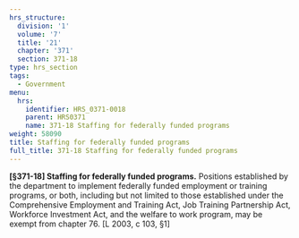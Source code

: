 ```yaml
---
hrs_structure:
  division: '1'
  volume: '7'
  title: '21'
  chapter: '371'
  section: 371-18
type: hrs_section
tags:
  - Government
menu:
  hrs:
    identifier: HRS_0371-0018
    parent: HRS0371
    name: 371-18 Staffing for federally funded programs
weight: 58090
title: Staffing for federally funded programs
full_title: 371-18 Staffing for federally funded programs
---
```

**[§371-18] Staffing for federally funded programs.** Positions established by the department to implement federally funded employment or training programs, or both, including but not limited to those established under the Comprehensive Employment and Training Act, Job Training Partnership Act, Workforce Investment Act, and the welfare to work program, may be exempt from chapter 76\. [L 2003, c 103, §1]